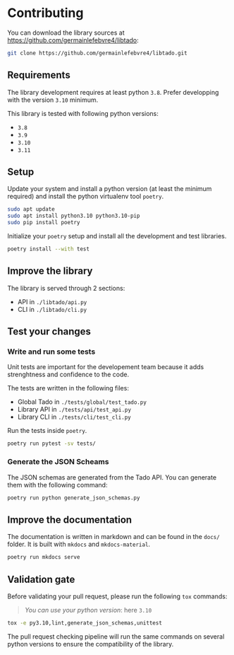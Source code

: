 # Contributing

You can download the library sources at
<https://github.com/germainlefebvre4/libtado>:

```bash
git clone https://github.com/germainlefebvre4/libtado.git
```

## Requirements

The library development requires at least python `3.8`. Prefer developping with the version `3.10` minimum.

This library is tested with following python versions:

- `3.8`
- `3.9`
- `3.10`
- `3.11`

## Setup

Update your system and install a python version (at least the minimum required) and install the python virtualenv tool `poetry`.

```bash
sudo apt update
sudo apt install python3.10 python3.10-pip
sudo pip install poetry
```

Initialize your `poetry` setup and install all the development and test libraries.

```bash
poetry install --with test
```

## Improve the library

The library is served through 2 sections:

- API in `./libtado/api.py`
- CLI in `./libtado/cli.py`

## Test your changes

### Write and run some tests

Unit tests are important for the developement team because it adds strenghtness and confidence to the code.

The tests are written in the following files:

- Global Tado in `./tests/global/test_tado.py`
- Library API in `./tests/api/test_api.py`
- Library CLI in `./tests/cli/test_cli.py`

Run the tests inside `poetry`.

```bash
poetry run pytest -sv tests/
```

### Generate the JSON Scheams

The JSON schemas are generated from the Tado API. You can generate them with the following command:

```bash
poetry run python generate_json_schemas.py
```

## Improve the documentation

The documentation is written in markdown and can be found in the `docs/` folder. It is built with `mkdocs` and `mkdocs-material`.

```bash
poetry run mkdocs serve
```

## Validation gate

Before validating your pull request, please run the following `tox` commands:

> *You can use your python version*: here `3.10`

```bash
tox -e py3.10,lint,generate_json_schemas,unittest
```

The pull request checking pipeline will run the same commands on several python versions to ensure the compatibility of the library.
